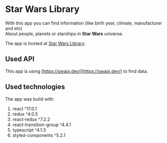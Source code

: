 # Star Wars Library

With this app you can find information (like birth year, climate, manufacturer and etc)\
About people, planets or starships in **Star Wars** universe.

The app is hosted at [Star Wars Library](https://hvdraxx.github.io/starwars-library/).

## Used API

This app is using [https://swapi.dev/](https://swapi.dev/) to find data.

## Used technologies

The app was build with:

1. react ^17.0.1
1. redux ^4.0.5
1. react-redux ^7.2.2
1. react-transition-group ^4.4.1
1. typescript ^4.1.3
1. styled-components ^5.2.1
